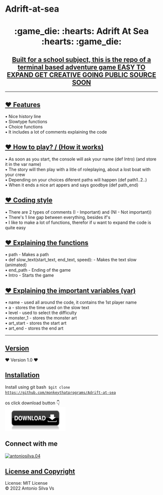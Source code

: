 # Adrift-at-sea
<h1 align="center"><b>:game_die:	:hearts: Adrift At Sea :hearts: :game_die:	<br>
 </b></h1>
<h2 align="center"><u><b>Built for a school subject, this is the repo of a terminal based adventure game  EASY TO EXPAND GET CREATIVE GOING PUBLIC SOURCE SOON </u></b></h3>


----------------------------

  <p>
    <h2><u><b> ♥️ Features </u></b> </h2>
    &bull; Nice history line <br>
    &bull; Slowtype functions <br>
    &bull; Choice functions <br>
    &bull; It includes a lot of comments explaining the code <br>
 </p>
 
 <p>
   <h2><u><b> ♥️ How to play? / (How it works) </b></u></h3> 
   &bull; As soon as you start, the console will ask your name (def Intro) (and store it in the var name) <br>
   &bull; The story will then play with a litle of roleplaying, about a lost boat with your crew <br>
   &bull; Depending on your choices diferent paths will happen (def path1..2..) <br>
   &bull; When it ends a nice art appers and says goodbye (def path_end) <br>
   

  </p>
  
   <p>
   <h2><u><b> ♥️ Coding style </b></u></h3> 
   &bull; There are 2 types of comments (I - Important) and (NI - Not important)) <br>
   &bull; There's 1 line gap between everything, besides if's <br>
   &bull; I like to make a lot of functions, therefor if u want to expand the code is quite easy <br>
  

   <h2><u><b> ♥️ Explaining the functions </b></u></h3> 
   &bull; path - Makes a path <br>  
   &bull; def slow_text(start_text, end_text, speed): - Makes the text slow (animated) <br>
   &bull; end_path - Ending of the game <br>  
   &bull; Intro - Starts the game <br>  

   <h2><u><b> ♥️ Explaining the important variables (var) </b></u></h3> 
   &bull; name - used all around the code, it contains the 1st player name <br>
   &bull; a - stores the time used on the slow text <br>
   &bull; level - used to select the difficulty <br>
   &bull; monster_1 - stores the monster art <br>
   &bull; art_start - stores the start art <br>
   &bull; art_end - stores the end art <br>

 </p>
  
 ----------------------------

 <h2 align='left'><u><b>Version</u></b></h2>
 ♥️ Version 1.0 ♥️
 
 <h2><u><b>Installation</u></b></h2>
 
 Install using git bash<code> $git clone https://github.com/monkeythatprograms/Adrift-at-sea </code><br>
 os click download button 👇 <br>
 <a href="https://github.com/CoconutA4/Adrift-at-sea/releases/download/v1.0/Adrift-at-sea.exe" target="blank"><img align="center" src="https://github.com/Akshay-Vs/resources/blob/main/src/download_bt.png" alt="blank" height="78" width="200" /></a>
 
<h2 align="left"><b>Connect with me</b></h4>
<p align="left">
<a href="https://www.instagram.com/antoniosilva.04" target="blank"><img align="center" src="https://raw.githubusercontent.com/rahuldkjain/github-profile-readme-generator/master/src/images/icons/Social/instagram.svg" alt="antoniosilva.04" height="30" width="40" /></a>
</p>
 
<h2 align='left'><u><b>License and Copyright</b></u></h2>
License: MIT License<br>
&#169; 2022 Antonio Silva Vs
